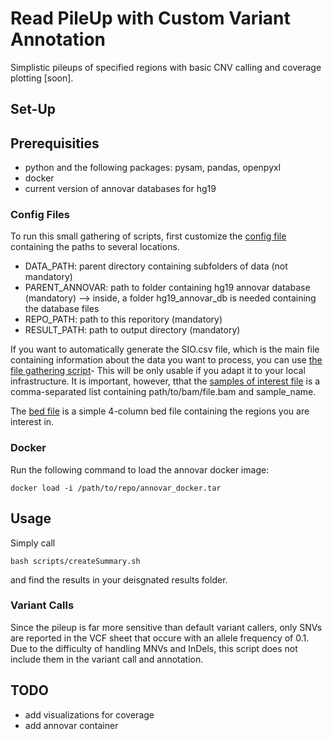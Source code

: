 # Read PileUp with Custom Variant Annotation

Simplistic pileups of specified regions with basic CNV calling and coverage plotting [soon].

## Set-Up
## Prerequisities
- python and the following packages: pysam, pandas, openpyxl
- docker
- current version of annovar databases for hg19 

### Config Files
To run this small gathering of scripts, first customize the [config file](path.conf) containing the paths to several locations.
- DATA_PATH: parent directory containing subfolders of data (not mandatory)
- PARENT_ANNOVAR: path to folder containing hg19 annovar database (mandatory) --> inside, a folder hg19_annovar_db is needed containing the database files
- REPO_PATH: path to this reporitory (mandatory)
- RESULT_PATH: path to output directory (mandatory)

If you want to automatically generate the SIO.csv file, which is the main file containing information about the data you want to process, you can use [the file gathering script](scripts/find_files.py)- This will be only usable if you adapt it to your local infrastructure. It is important, however, tthat the [samples of interest file](input/SOI.csv) is a comma-separated list containing path/to/bam/file.bam and sample_name. 

The [bed file](input/GOI.bed) is a simple 4-column bed file containing the regions you are interest in.

### Docker
Run the following command to load the annovar docker image:

    docker load -i /path/to/repo/annovar_docker.tar

## Usage
Simply call

    bash scripts/createSummary.sh

and find the results in your deisgnated results folder.

### Variant Calls
Since the pileup is far more sensitive than default variant callers, only SNVs are reported in the VCF sheet that occure with an allele frequency of 0.1. Due to the difficulty of handling MNVs and InDels, this script does not include them in the variant call and annotation.

## TODO
- add visualizations for coverage
- add annovar container

